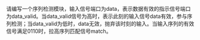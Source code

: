 请编写一个序列检测模块，输入信号端口为data，表示数据有效的指示信号端口为data_valid。当data_valid信号为高时，表示此刻的输入信号data有效，参与序列检测；当data_valid为低时，data无效，抛弃该时刻的输入。当输入序列的有效信号满足0110时，拉高序列匹配信号match。

